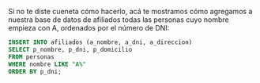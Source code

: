 Si no te diste cueneta cómo hacerlo, acá te mostramos cómo agregamos a nuestra base de datos de afiliados todas las personas cuyo nombre empieza con A, ordenados por el número de DNI: 

``` sql
INSERT INTO afiliados (a_nombre, a_dni, a_direccion)
SELECT p_nombre, p_dni, p_domicilio
FROM personas 
WHERE nombre LIKE "A%"
ORDER BY p_dni;
```
